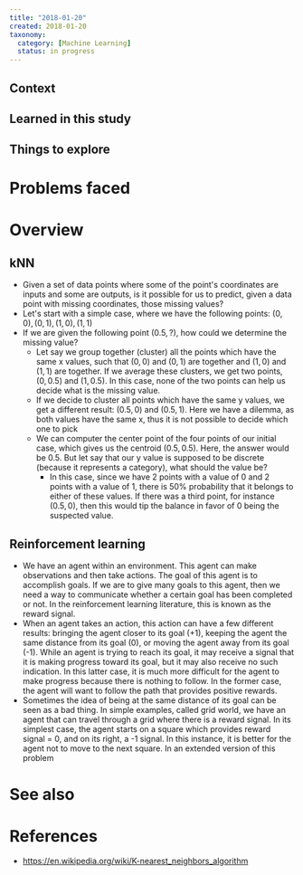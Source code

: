 ```yaml
---
title: "2018-01-20"
created: 2018-01-20
taxonomy:
  category: [Machine Learning]
  status: in progress
---
```


## Context

## Learned in this study

## Things to explore

# Problems faced

# Overview
## kNN
* Given a set of data points where some of the point's coordinates are inputs and some are outputs, is it possible for us to predict, given a data point with missing coordinates, those missing values?
* Let's start with a simple case, where we have the following points: $(0, 0), (0, 1), (1, 0), (1, 1)$
* If we are given the following point $(0.5, ?)$, how could we determine the missing value?
	* Let say we group together (cluster) all the points which have the same x values, such that $(0, 0)$ and $(0, 1)$ are together and $(1, 0)$ and $(1, 1)$ are together. If we average these clusters, we get two points, $(0, 0.5)$ and $(1, 0.5)$. In this case, none of the two points can help us decide what is the missing value.
	* If we decide to cluster all points which have the same y values, we get a different result: $(0.5, 0)$ and $(0.5, 1)$. Here we have a dilemma, as both values have the same x, thus it is not possible to decide which one to pick
	* We can computer the center point of the four points of our initial case, which gives us the centroid $(0.5, 0.5)$. Here, the answer would be 0.5. But let say that our y value is supposed to be discrete (because it represents a category), what should the value be?
		* In this case, since we have 2 points with a value of 0 and 2 points with a value of 1, there is 50% probability that it belongs to either of these values. If there was a third point, for instance $(0.5, 0)$, then this would tip the balance in favor of 0 being the suspected value. 

## Reinforcement learning
* We have an agent within an environment. This agent can make observations and then take actions. The goal of this agent is to accomplish goals. If we are to give many goals to this agent, then we need a way to communicate whether a certain goal has been completed or not. In the reinforcement learning literature, this is known as the reward signal.
* When an agent takes an action, this action can have a few different results: bringing the agent closer to its goal (+1), keeping the agent the same distance from its goal (0), or moving the agent away from its goal (-1). While an agent is trying to reach its goal, it may receive a signal that it is making progress toward its goal, but it may also receive no such indication. In this latter case, it is much more difficult for the agent to make progress because there is nothing to follow. In the former case, the agent will want to follow the path that provides positive rewards.
* Sometimes the idea of being at the same distance of its goal can be seen as a bad thing. In simple examples, called grid world, we have an agent that can travel through a grid where there is a reward signal. In its simplest case, the agent starts on a square which provides reward signal = 0, and on its right, a -1 signal. In this instance, it is better for the agent not to move to the next square. In an extended version of this problem

# See also

# References
* https://en.wikipedia.org/wiki/K-nearest_neighbors_algorithm
